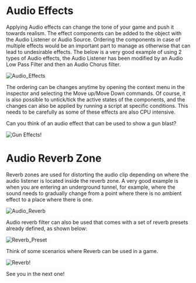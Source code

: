 # Audio Effects

Applying Audio effects can change the tone of your game and push it towards realism. The effect components can be added to the object with the Audio Listener or Audio Source. Ordering the components in case of multiple effects would be an important part to manage as otherwise that can lead to undesirable effects. The below is a very good example of using 2 types of Audio effects, the Audio Listener has been modified by an Audio Low Pass Filter and then an Audio Chorus filter.

![Audio_Effects](https://user-images.githubusercontent.com/44625252/152987570-166f4a83-35dc-4e58-8e69-b67fa02c1edb.png)

The ordering can be changes anytime by opening the context menu in the inspector and selecting the Move up/Move Down commands. Of course, it is also possible to untick/tick the active states of the components, and the changes can also be applied by running a script at specific conditions. This needs to be carefully as some of these effects are also CPU intensive.

Can you think of an audio effect that can be used to show a gun blast?

![Gun Effects!](https://media.giphy.com/media/8TzpRpIxG4qvA0KLzR/giphy.gif)

# Audio Reverb Zone

Reverb zones are used for distorting the audio clip depending on where the audio listener is located inside the reverb zone. A very good example is when you are entering an underground tunnel, for example, where the sound needs to gradually change from a point where there is no ambient effect to a place where there is one.

![Audio_Reverb](https://user-images.githubusercontent.com/44625252/152987706-85586e1e-1473-4328-9b88-6a05dc18419d.png)

Audio reverb filter can also be used that comes with a set of reverb presets already defined, as shown below:

![Reverb_Preset](https://user-images.githubusercontent.com/44625252/152987746-e5eab7d4-ab29-406b-b163-5f0fdbdff9bf.png)

Think of some scenarios where Reverb can be used in a game.

![Reverb!](https://media.giphy.com/media/GLjbMKJdoob60/giphy.gif)

See you in the next one!

